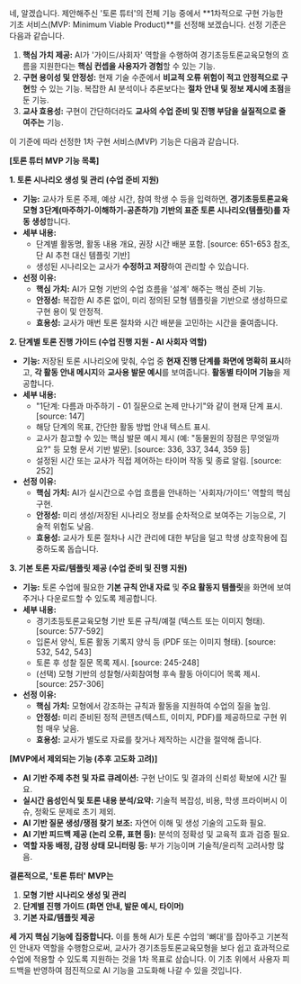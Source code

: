 네, 알겠습니다. 제안해주신 '토론 튜터'의 전체 기능 중에서 \*\*1차적으로 구현 가능한 기초 서비스(MVP: Minimum Viable Product)\*\*를 선정해 보겠습니다. 선정 기준은 다음과 같습니다.

1. **핵심 가치 제공:** AI가 '가이드/사회자' 역할을 수행하여 경기초등토론교육모형의 흐름을 지원한다는 **핵심 컨셉을 사용자가 경험**할 수 있는 기능.  
2. **구현 용이성 및 안정성:** 현재 기술 수준에서 **비교적 오류 위험이 적고 안정적으로 구현**할 수 있는 기능. 복잡한 AI 분석이나 추론보다는 **절차 안내 및 정보 제시에 초점**을 둔 기능.  
3. **교사 효용성:** 구현이 간단하더라도 **교사의 수업 준비 및 진행 부담을 실질적으로 줄여주는** 기능.

이 기준에 따라 선정한 1차 구현 서비스(MVP) 기능은 다음과 같습니다.

**\[토론 튜터 MVP 기능 목록\]**

**1\. 토론 시나리오 생성 및 관리 (수업 준비 지원)**

* **기능:** 교사가 토론 주제, 예상 시간, 참여 학생 수 등을 입력하면, **경기초등토론교육모형 3단계(마주하기-이해하기-공존하기) 기반의 표준 토론 시나리오(템플릿)를 자동 생성**합니다.  
* **세부 내용:**  
  * 단계별 활동명, 활동 내용 개요, 권장 시간 배분 포함. \[source: 651-653 참조, 단 AI 추천 대신 템플릿 기반\]  
  * 생성된 시나리오는 교사가 **수정하고 저장**하여 관리할 수 있습니다.  
* **선정 이유:**  
  * **핵심 가치:** AI가 모형 기반의 수업 흐름을 '설계' 해주는 핵심 준비 기능.  
  * **안정성:** 복잡한 AI 추론 없이, 미리 정의된 모형 템플릿을 기반으로 생성하므로 구현 용이 및 안정적.  
  * **효용성:** 교사가 매번 토론 절차와 시간 배분을 고민하는 시간을 줄여줍니다.

**2\. 단계별 토론 진행 가이드 (수업 진행 지원 \- AI 사회자 역할)**

* **기능:** 저장된 토론 시나리오에 맞춰, 수업 중 **현재 진행 단계를 화면에 명확히 표시**하고, **각 활동 안내 메시지**와 **교사용 발문 예시**를 보여줍니다. **활동별 타이머 기능**을 제공합니다.  
* **세부 내용:**  
  * "1단계: 다름과 마주하기 \- 01 질문으로 논제 만나기"와 같이 현재 단계 표시. \[source: 147\]  
  * 해당 단계의 목표, 간단한 활동 방법 안내 텍스트 표시.  
  * 교사가 참고할 수 있는 핵심 발문 예시 제시 (예: "동물원의 장점은 무엇일까요?" 등 모형 문서 기반 발문). \[source: 336, 337, 344, 359 등\]  
  * 설정된 시간 또는 교사가 직접 제어하는 타이머 작동 및 종료 알림. \[source: 252\]  
* **선정 이유:**  
  * **핵심 가치:** AI가 실시간으로 수업 흐름을 안내하는 '사회자/가이드' 역할의 핵심 구현.  
  * **안정성:** 미리 생성/저장된 시나리오 정보를 순차적으로 보여주는 기능으로, 기술적 위험도 낮음.  
  * **효용성:** 교사가 토론 절차나 시간 관리에 대한 부담을 덜고 학생 상호작용에 집중하도록 돕습니다.

**3\. 기본 토론 자료/템플릿 제공 (수업 준비 및 진행 지원)**

* **기능:** 토론 수업에 필요한 **기본 규칙 안내 자료** 및 **주요 활동지 템플릿**을 화면에 보여주거나 다운로드할 수 있도록 제공합니다.  
* **세부 내용:**  
  * 경기초등토론교육모형 기반 토론 규칙/예절 (텍스트 또는 이미지 형태). \[source: 577-592\]  
  * 입론서 양식, 토론 활동 기록지 양식 등 (PDF 또는 이미지 형태). \[source: 532, 542, 543\]  
  * 토론 후 성찰 질문 목록 제시. \[source: 245-248\]  
  * (선택) 모형 기반의 성찰형/사회참여형 후속 활동 아이디어 목록 제시. \[source: 257-306\]  
* **선정 이유:**  
  * **핵심 가치:** 모형에서 강조하는 규칙과 활동을 지원하여 수업의 질을 높임.  
  * **안정성:** 미리 준비된 정적 콘텐츠(텍스트, 이미지, PDF)를 제공하므로 구현 위험 매우 낮음.  
  * **효용성:** 교사가 별도로 자료를 찾거나 제작하는 시간을 절약해 줍니다.

**\[MVP에서 제외되는 기능 (추후 고도화 고려)\]**

* **AI 기반 주제 추천 및 자료 큐레이션:** 구현 난이도 및 결과의 신뢰성 확보에 시간 필요.  
* **실시간 음성인식 및 토론 내용 분석/요약:** 기술적 복잡성, 비용, 학생 프라이버시 이슈, 정확도 문제로 초기 제외.  
* **AI 기반 질문 생성/쟁점 찾기 보조:** 자연어 이해 및 생성 기술의 고도화 필요.  
* **AI 기반 피드백 제공 (논리 오류, 표현 등):** 분석의 정확성 및 교육적 효과 검증 필요.  
* **역할 자동 배정, 감정 상태 모니터링 등:** 부가 기능이며 기술적/윤리적 고려사항 많음.

**결론적으로, '토론 튜터' MVP는**

1. **모형 기반 시나리오 생성 및 관리**  
2. **단계별 진행 가이드 (화면 안내, 발문 예시, 타이머)**  
3. **기본 자료/템플릿 제공**

**세 가지 핵심 기능에 집중합니다.** 이를 통해 AI가 토론 수업의 '뼈대'를 잡아주고 기본적인 안내자 역할을 수행함으로써, 교사가 경기초등토론교육모형을 보다 쉽고 효과적으로 수업에 적용할 수 있도록 지원하는 것을 1차 목표로 삼습니다. 이 기초 위에서 사용자 피드백을 반영하여 점진적으로 AI 기능을 고도화해 나갈 수 있을 것입니다.